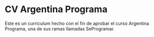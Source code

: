 # CV Argentina Programa

Este es un curriculum hecho con el fin de aprobar el curso Argentina Programa, una de sus ramas llamadas SeProgramar.
